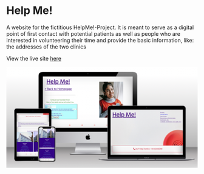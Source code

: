 <h1>Help Me!</h1>
A website for the fictitious HelpMe!-Project.
It is meant to serve as a digital point of first contact with potential patients as well as people who are interested in volunteering their time and provide the basic information, like: the addresses of the two clinics

View the live site <a href="https://joysalchert.github.io/J.S.-CI-Project.1-Help-Me-/" target="_blank">here</a>

<img src="assets/images/readme_multi_device_mockup_screenshot.jpg">

